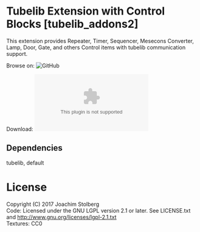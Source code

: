 # Tubelib Extension with Control Blocks \[tubelib_addons2\]

This extension provides Repeater, Timer, Sequencer, Mesecons Converter, Lamp, Door, Gate, and others Control items with tubelib communication support.


Browse on: ![GitHub](https://github.com/joe7575/tubelib_addons2)

Download: ![GitHub](https://github.com/joe7575/tubelib_addons2/archive/master.zip)


## Dependencies
tubelib, default  

# License
Copyright (C) 2017 Joachim Stolberg  
Code: Licensed under the GNU LGPL version 2.1 or later. See LICENSE.txt and http://www.gnu.org/licenses/lgpl-2.1.txt  
Textures: CC0

